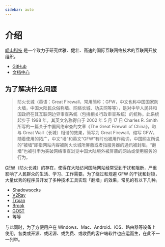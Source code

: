```yaml
---
sidebar: auto
---
```


# 介绍

[崂山科技](/) 是一个致力于研究优雅、健壮、高速的国际互联网络技术的互联网开放组织。

- [GitHub](https://github.com/laoshan-tech)
- [文档中心](https://docs.laoshan-tech.com/)

## 为了解决什么问题

> 防火长城（英语：Great Firewall，常用简称：GFW，中文也称中国国家防火墙，中国大陆民众俗称墙、网络长城、功夫网等等），是对中华人民共和国政府在其互联网边界审查系统（包括相关行政审查系统）的统称。此系统起步于 1998 年，其英文名称得自于 2002 年 5 月 17 日 Charles R. Smith 所写的一篇关于中国网络审查的文章《The Great Firewall of China》，取与 Great Wall（长城）相谐的效果，简写为 Great Firewall，缩写 GFW。随着使用的拓广，中文“墙”和英文“GFW”有时也被用作动词，中国网友所说的“被墙”即指网站内容被防火长城所屏蔽或者指服务器的通讯被封阻，“翻墙”也被引申为突破网络审查浏览中国大陆境外被屏蔽的网站或使用服务的行为。

[GFW](https://zh.wikipedia.org/wiki/%E9%98%B2%E7%81%AB%E9%95%BF%E5%9F%8E)（防火长城）的存在，使得在大陆访问国际网站经常受到干扰和阻断，严重影响了人民群众的生活、学习、工作需要。为了绕过和规避 GFW 的干扰和封锁，大量优秀的程序员开发了多种技术工具实现「翻墙」的效果，常见的有以下几种。

- [Shadowsocks](https://github.com/shadowsocks/shadowsocks/tree/master)
- [V2Ray](https://github.com/v2ray/v2ray-core)
- [Trojan](https://github.com/trojan-gfw/trojan)
- [Brook](https://github.com/txthinking/brook)
- [GOST](https://github.com/ginuerzh/gost)
- 等等

与此同时，为了方便用户在 Windows、Mac、Android、iOS、路由器等设备上使用，各类或开源、或闭源、或免费、或收费的客户端软件也应运而生，在此不一一列举。
